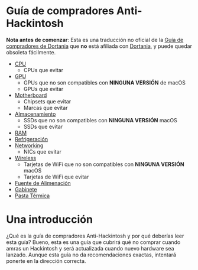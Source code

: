 # Guía de compradores Anti-Hackintosh

**Nota antes de comenzar**: Esta es una traducción no oficial de la [Guía de compradores de Dortania](https://dortania.github.io/Anti-Hackintosh-Buyers-Guide/) que **no** está afiliada con [Dortania](https://github.com/dortania), y puede quedar obsoleta fácilmente. 


* [CPU](CPU.md)
   * CPUs que evitar
* [GPU](GPU.md)
   * GPUs que no son compatibles con **NINGUNA VERSIÓN** de macOS
   * GPUs que evitar
* [Motherboard](Motherboard.md)
   * Chipsets que evitar
   * Marcas que evitar
* [Almacenamiento](Storage.md)
   * SSDs que no son compatibles con **NINGUNA VERSIÓN** macOS
   * SSDs que evitar
* [RAM](RAM.md)
* [Refrigeración](Cooler.md)
* [Networking](Networking.md)
   * NICs que evitar
* [Wireless](Wireless.md)
   * Tarjetas de WiFi que no son compatibles con **NINGUNA VERSIÓN** macOS
   * Tarjetas de WiFi que evitar
* [Fuente de Alimenación](PSU.md)
* [Gabinete](Case.md)
* [Pasta Térmica](ThermalPaste.md)

# Una introducción

¿Qué es la guía de compradores Anti-Hackintosh y por qué deberías leer esta guía? Bueno, esta es una guía que cubrirá qué no comprar cuando amras un Hackintosh y será actualizada cuando nuevo hardware sea lanzado. Aunque esta guía no da recomendaciones exactas, intentará ponerte en la dirección correcta.
